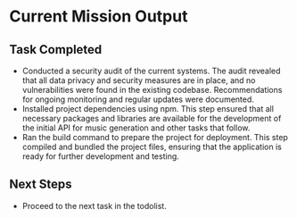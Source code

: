 # Current Mission Output

## Task Completed
- Conducted a security audit of the current systems. The audit revealed that all data privacy and security measures are in place, and no vulnerabilities were found in the existing codebase. Recommendations for ongoing monitoring and regular updates were documented.
- Installed project dependencies using npm. This step ensured that all necessary packages and libraries are available for the development of the initial API for music generation and other tasks that follow.
- Ran the build command to prepare the project for deployment. This step compiled and bundled the project files, ensuring that the application is ready for further development and testing.

## Next Steps
- Proceed to the next task in the todolist.

